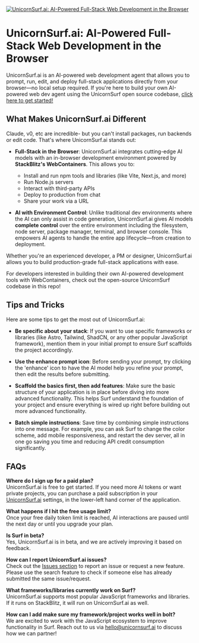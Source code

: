 [![UnicornSurf.ai: AI-Powered Full-Stack Web Development in the Browser](./public/social_preview_index.jpg)](https://unicornsurf.ai)

# UnicornSurf.ai: AI-Powered Full-Stack Web Development in the Browser

UnicornSurf.ai is an AI-powered web development agent that allows you to prompt, run, edit, and deploy full-stack applications directly from your browser—no local setup required. If you're here to build your own AI-powered web dev agent using the UnicornSurf open source codebase, [click here to get started!](./CONTRIBUTING.md)

## What Makes UnicornSurf.ai Different

Claude, v0, etc are incredible- but you can't install packages, run backends or edit code. That's where UnicornSurf.ai stands out:

- **Full-Stack in the Browser**: UnicornSurf.ai integrates cutting-edge AI models with an in-browser development environment powered by **StackBlitz's WebContainers**. This allows you to:
  - Install and run npm tools and libraries (like Vite, Next.js, and more)
  - Run Node.js servers
  - Interact with third-party APIs
  - Deploy to production from chat
  - Share your work via a URL

- **AI with Environment Control**: Unlike traditional dev environments where the AI can only assist in code generation, UnicornSurf.ai gives AI models **complete control** over the entire  environment including the filesystem, node server, package manager, terminal, and browser console. This empowers AI agents to handle the entire app lifecycle—from creation to deployment.

Whether you're an experienced developer, a PM or designer, UnicornSurf.ai allows you to build production-grade full-stack applications with ease.

For developers interested in building their own AI-powered development tools with WebContainers, check out the open-source UnicornSurf codebase in this repo!

## Tips and Tricks

Here are some tips to get the most out of UnicornSurf.ai:

- **Be specific about your stack**: If you want to use specific frameworks or libraries (like Astro, Tailwind, ShadCN, or any other popular JavaScript framework), mention them in your initial prompt to ensure Surf scaffolds the project accordingly.

- **Use the enhance prompt icon**: Before sending your prompt, try clicking the 'enhance' icon to have the AI model help you refine your prompt, then edit the results before submitting.

- **Scaffold the basics first, then add features**: Make sure the basic structure of your application is in place before diving into more advanced functionality. This helps Surf understand the foundation of your project and ensure everything is wired up right before building out more advanced functionality.

- **Batch simple instructions**: Save time by combining simple instructions into one message. For example, you can ask Surf to change the color scheme, add mobile responsiveness, and restart the dev server, all in one go saving you time and reducing API credit consumption significantly.

## FAQs

**Where do I sign up for a paid plan?**  
UnicornSurf.ai is free to get started. If you need more AI tokens or want private projects, you can purchase a paid subscription in your [UnicornSurf.ai](https://bolt.new) settings, in the lower-left hand corner of the application. 

**What happens if I hit the free usage limit?**  
Once your free daily token limit is reached, AI interactions are paused until the next day or until you upgrade your plan.

**Is Surf in beta?**  
Yes, UnicornSurf.ai is in beta, and we are actively improving it based on feedback.

**How can I report UnicornSurf.ai issues?**  
Check out the [Issues section](https://github.com/stackblitz/bolt.new/issues) to report an issue or request a new feature. Please use the search feature to check if someone else has already submitted the same issue/request.

**What frameworks/libraries currently work on Surf?**  
UnicornSurf.ai supports most popular JavaScript frameworks and libraries. If it runs on StackBlitz, it will run on UnicornSurf.ai as well.

**How can I add make sure my framework/project works well in bolt?**  
We are excited to work with the JavaScript ecosystem to improve functionality in Surf. Reach out to us via [hello@unicornsurf.ai](mailto:hello@unicornsurf.ai) to discuss how we can partner!
